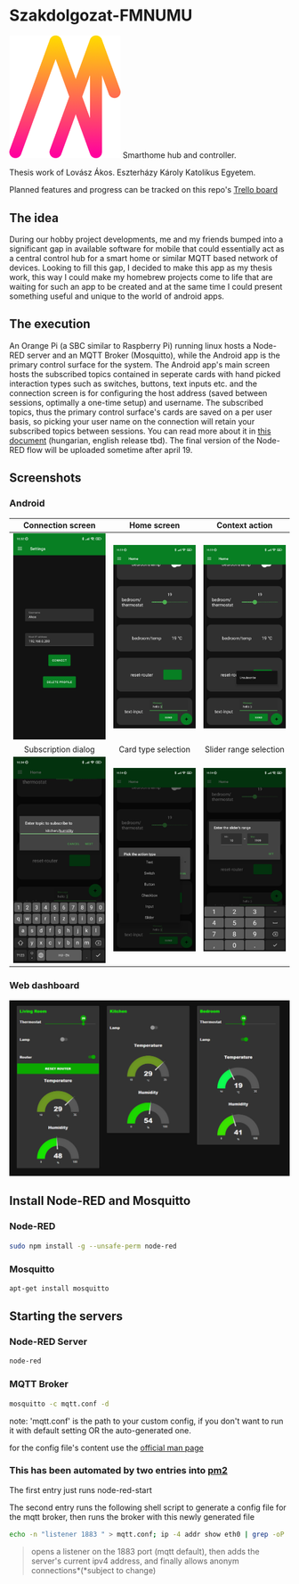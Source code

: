 # Szakdolgozat-FMNUMU

<img src="/screenshots/logo.png" width="200"> Smarthome hub and controller.

Thesis work of Lovász Ákos.
Eszterházy Károly Katolikus Egyetem.

Planned features and progress can be tracked on this repo's [Trello board](https://trello.com/b/OiBK6wOh/szakdolgozat)

## The idea

During our hobby project developments, me and my friends bumped into a significant gap in available software for mobile that could essentially act as a central control hub for a smart home or similar MQTT based network of devices. Looking to fill this gap, I decided to make this app as my thesis work, this way I could make my homebrew projects come to life that are waiting for such an app to be created and at the same time I could present something useful and unique to the world of android apps.

## The execution

An Orange Pi (a SBC similar to Raspberry Pi) running linux hosts a Node-RED server and an MQTT Broker (Mosquitto), while the Android app is the primary control surface for the system. The Android app's main screen hosts the subscribed topics contained in seperate cards with hand picked interaction types such as switches, buttons, text inputs etc. and the connection screen is for configuring the host address (saved between sessions, optimally a one-time setup) and username. The subscribed topics, thus the primary control surface's cards are saved on a per user basis, so picking your user name on the connection will retain your subscribed topics between sessions. You can read more about it in [this document](https://github.com/Lovasz-Akos/Szakdolgozat-FMNUMU/blob/main/Doc/Szakdolgozat%20%C3%96sszegz%C3%A9s.pdf) (hungarian, english release tbd). The final version of the Node-RED flow will be uploaded sometime after april 19.

## Screenshots

### Android

|Connection screen                              |  Home screen                            | Context action
:----------------------------------------------:|:---------------------------------------:|:-------------------------------------------:|
![connection screen](screenshots/connect.jpg)   | ![main screen](screenshots/screen.jpg)  | ![context action](screenshots/context.jpg)
|Subscription dialog                            | Card type selection                     | Slider range selection
|![subscription](screenshots/subscribe.jpg)     | ![type selection](screenshots/type.jpg) | ![slider range selection](screenshots/range.jpg)

### Web dashboard

![web UI](screenshots/dashboard.jpg)

## Install Node-RED and Mosquitto

### Node-RED

```bash
sudo npm install -g --unsafe-perm node-red
```

### Mosquitto

```bash
apt-get install mosquitto
```

## Starting the servers

### Node-RED Server

```bash
node-red
```

### MQTT Broker

```bash
mosquitto -c mqtt.conf -d
```

note: 'mqtt.conf' is the path to your custom config, if you don't want to run it with default setting OR the auto-generated one.

for the config file's content use the [official man page](https://mosquitto.org/man/mosquitto-conf-5.html)

### This has been automated by two entries into [pm2](https://pm2.keymetrics.io/)

The first entry just runs node-red-start

The second entry runs the following shell script to generate a config file for the mqtt broker, then runs the broker with this newly generated file

```bash
echo -n "listener 1883 " > mqtt.conf; ip -4 addr show eth0 | grep -oP '(?<=inet\s)\d+(\.\d+){3}' >> mqtt.conf; echo $"allow_anonymous true" >> mqtt.conf
```

> opens a listener on the 1883 port (mqtt default), then adds the server's current ipv4 address, and finally allows anonym connections*(*subject to change)
